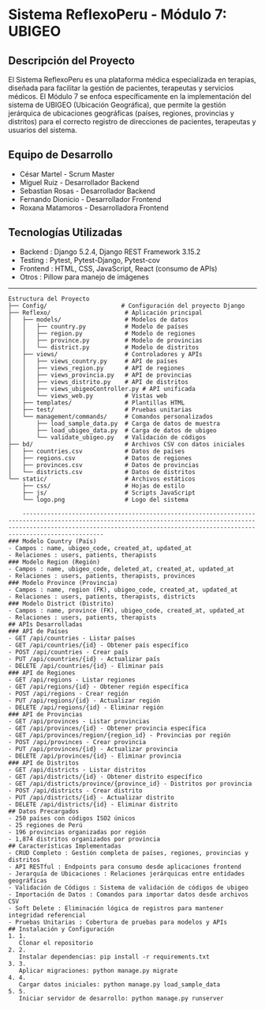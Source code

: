 # Sistema ReflexoPeru - Módulo 7: UBIGEO
## Descripción del Proyecto
El Sistema ReflexoPeru es una plataforma médica especializada en terapias, diseñada para facilitar la gestión de pacientes, terapeutas y servicios médicos. El Módulo 7 se enfoca específicamente en la implementación del sistema de UBIGEO (Ubicación Geográfica), que permite la gestión jerárquica de ubicaciones geográficas (países, regiones, provincias y distritos) para el correcto registro de direcciones de pacientes, terapeutas y usuarios del sistema.

## Equipo de Desarrollo
- César Martel - Scrum Master
- Miguel Ruiz - Desarrollador Backend
- Sebastian Rosas - Desarrollador Backend
- Fernando Dionicio - Desarrollador Frontend
- Roxana Matamoros - Desarrolladora Frontend
## Tecnologías Utilizadas
- Backend : Django 5.2.4, Django REST Framework 3.15.2
- Testing : Pytest, Pytest-Django, Pytest-cov
- Frontend : HTML, CSS, JavaScript, React (consumo de APIs)
- Otros : Pillow para manejo de imágenes
-----------------------------------------------------------------------------------------------------------------------------------------------------------------------------------------------------------------------------------------  
```plaintext
Estructura del Proyecto
├── Config/                     # Configuración del proyecto Django
├── Reflexo/                     # Aplicación principal
│   ├── models/                  # Modelos de datos
│   │   ├── country.py           # Modelo de países
│   │   ├── region.py            # Modelo de regiones
│   │   ├── province.py          # Modelo de provincias
│   │   └── district.py          # Modelo de distritos
│   ├── views/                   # Controladores y APIs
│   │   ├── views_country.py     # API de países
│   │   ├── views_region.py      # API de regiones
│   │   ├── views_provincia.py   # API de provincias
│   │   ├── views_distrito.py    # API de distritos
│   │   ├── views_ubigeoController.py # API unificada
│   │   └── views_web.py         # Vistas web
│   ├── templates/               # Plantillas HTML
│   ├── test/                    # Pruebas unitarias
│   └── management/commands/     # Comandos personalizados
│       ├── load_sample_data.py  # Carga de datos de muestra
│       ├── load_ubigeo_data.py  # Carga de datos de ubigeo
│       └── validate_ubigeo.py   # Validación de códigos
├── bd/                          # Archivos CSV con datos iniciales
│   ├── countries.csv            # Datos de países
│   ├── regions.csv              # Datos de regiones
│   ├── provinces.csv            # Datos de provincias
│   └── districts.csv            # Datos de distritos
└── static/                      # Archivos estáticos
    ├── css/                     # Hojas de estilo
    ├── js/                      # Scripts JavaScript
    └── logo.png                 # Logo del sistema

    -----------------------------------------------------------------------------------------------------------------------------------------------------------------------------------------------------------------------------------------
### Modelo Country (País)
- Campos : name, ubigeo_code, created_at, updated_at
- Relaciones : users, patients, therapists
### Modelo Region (Región)
- Campos : name, ubigeo_code, deleted_at, created_at, updated_at
- Relaciones : users, patients, therapists, provinces
### Modelo Province (Provincia)
- Campos : name, region (FK), ubigeo_code, created_at, updated_at
- Relaciones : users, patients, therapists, districts
### Modelo District (Distrito)
- Campos : name, province (FK), ubigeo_code, created_at, updated_at
- Relaciones : users, patients, therapists
## APIs Desarrolladas
### API de Países
- GET /api/countries - Listar países
- GET /api/countries/{id} - Obtener país específico
- POST /api/countries - Crear país
- PUT /api/countries/{id} - Actualizar país
- DELETE /api/countries/{id} - Eliminar país
### API de Regiones
- GET /api/regions - Listar regiones
- GET /api/regions/{id} - Obtener región específica
- POST /api/regions - Crear región
- PUT /api/regions/{id} - Actualizar región
- DELETE /api/regions/{id} - Eliminar región
### API de Provincias
- GET /api/provinces - Listar provincias
- GET /api/provinces/{id} - Obtener provincia específica
- GET /api/provinces/region/{region_id} - Provincias por región
- POST /api/provinces - Crear provincia
- PUT /api/provinces/{id} - Actualizar provincia
- DELETE /api/provinces/{id} - Eliminar provincia
### API de Distritos
- GET /api/districts - Listar distritos
- GET /api/districts/{id} - Obtener distrito específico
- GET /api/districts/province/{province_id} - Distritos por provincia
- POST /api/districts - Crear distrito
- PUT /api/districts/{id} - Actualizar distrito
- DELETE /api/districts/{id} - Eliminar distrito
## Datos Precargados
- 250 países con códigos ISO2 únicos
- 25 regiones de Perú
- 196 provincias organizadas por región
- 1,874 distritos organizados por provincia
## Características Implementadas
- CRUD Completo : Gestión completa de países, regiones, provincias y distritos
- API RESTful : Endpoints para consumo desde aplicaciones frontend
- Jerarquía de Ubicaciones : Relaciones jerárquicas entre entidades geográficas
- Validación de Códigos : Sistema de validación de códigos de ubigeo
- Importación de Datos : Comandos para importar datos desde archivos CSV
- Soft Delete : Eliminación lógica de registros para mantener integridad referencial
- Pruebas Unitarias : Cobertura de pruebas para modelos y APIs
## Instalación y Configuración
1. 1.
   Clonar el repositorio
2. 2.
   Instalar dependencias: pip install -r requirements.txt
3. 3.
   Aplicar migraciones: python manage.py migrate
4. 4.
   Cargar datos iniciales: python manage.py load_sample_data
5. 5.
   Iniciar servidor de desarrollo: python manage.py runserver
    
